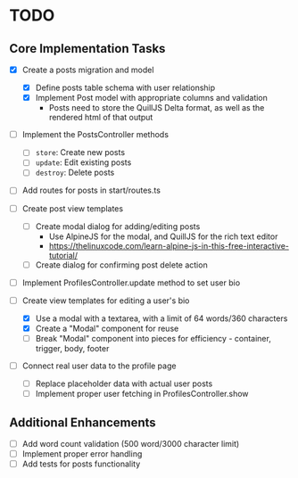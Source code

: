 # TODO

## Core Implementation Tasks

- [x] Create a posts migration and model

  - [x] Define posts table schema with user relationship
  - [x] Implement Post model with appropriate columns and validation
    - Posts need to store the QuillJS Delta format, as well as the rendered html of that output

- [ ] Implement the PostsController methods

  - [ ] `store`: Create new posts
  - [ ] `update`: Edit existing posts
  - [ ] `destroy`: Delete posts

- [ ] Add routes for posts in start/routes.ts

- [ ] Create post view templates

  - [ ] Create modal dialog for adding/editing posts
    - Use AlpineJS for the modal, and QuillJS for the rich text editor
    - https://thelinuxcode.com/learn-alpine-js-in-this-free-interactive-tutorial/
  - [ ] Create dialog for confirming post delete action

- [ ] Implement ProfilesController.update method to set user bio
- [ ] Create view templates for editing a user's bio

  - [x] Use a modal with a textarea, with a limit of 64 words/360 characters
  - [x] Create a "Modal" component for reuse
  - [ ] Break "Modal" component into pieces for efficiency - container, trigger, body, footer

- [ ] Connect real user data to the profile page
  - [ ] Replace placeholder data with actual user posts
  - [ ] Implement proper user fetching in ProfilesController.show

## Additional Enhancements

- [ ] Add word count validation (500 word/3000 character limit)
- [ ] Implement proper error handling
- [ ] Add tests for posts functionality
